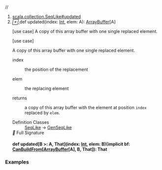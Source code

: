 //
<ol>
<li><a href="https://www.scala-lang.org/api/2.12.3/scala/collection/mutable/ArrayBuffer.html#updated(index:Int,elem:A):scala.collection.mutable.ArrayBuffer[A]">scala.collection.SeqLike#updated</a></li>
<li name="scala.collection.SeqLike#updated" visbl="pub" class="indented0 " data-isabs="false" fullcomment="yes" group="Ungrouped"> <a id="updated(index:Int,elem:A):scala.collection.mutable.ArrayBuffer[A]"></a><a id="updated(Int,A):ArrayBuffer[A]"></a> <span class="permalink"> <a href="../../../scala/collection/mutable/ArrayBuffer.html#updated(index:Int,elem:A):scala.collection.mutable.ArrayBuffer[A]" title="Permalink"> <i class="material-icons"></i> </a> </span> <span class="modifier_kind"> <span class="modifier"></span> <span class="kind">def</span> </span> <span class="symbol"> <span class="name">updated</span><span class="params">(<span name="index">index: <a href="../../Int.html" class="extype" name="scala.Int">Int</a></span>, <span name="elem">elem: <span class="extype" name="scala.collection.GenSeqLike.A">A</span></span>)</span><span class="result">: <a href="" class="extype" name="scala.collection.mutable.ArrayBuffer">ArrayBuffer</a>[<span class="extype" name="scala.collection.GenSeqLike.A">A</span>]</span> </span> <p class="shortcomment cmt">[use case] A copy of this array buffer with one single replaced element.</p>
 <div class="fullcomment">
  [use case] 
  <div class="comment cmt">
   <p> A copy of this array buffer with one single replaced element.</p>
  </div>
  <dl class="paramcmts block">
   <dt class="param">
    index
   </dt>
   <dd class="cmt">
    <p>the position of the replacement</p>
   </dd>
   <dt class="param">
    elem
   </dt>
   <dd class="cmt">
    <p>the replacing element</p>
   </dd>
   <dt>
    returns
   </dt>
   <dd class="cmt">
    <p>a copy of this array buffer with the element at position <code>index</code> replaced by <code>elem</code>.</p>
   </dd>
  </dl>
  <dl class="attributes block"> 
   <dt>
    Definition Classes
   </dt>
   <dd>
    <a href="../SeqLike.html" class="extype" name="scala.collection.SeqLike">SeqLike</a> → 
    <a href="../GenSeqLike.html" class="extype" name="scala.collection.GenSeqLike">GenSeqLike</a>
   </dd>
   <div class="full-signature-block toggleContainer"> 
    <span class="toggle"> <i class="material-icons"></i> Full Signature </span> 
    <div class="hiddenContent full-signature-usecase">
     <h4 id="signature" class="signature"> <span class="modifier_kind"> <span class="modifier"></span> <span class="kind">def</span> </span> <span class="symbol"> <span class="name">updated</span><span class="tparams">[<span name="B">B &gt;: <span class="extype" name="scala.collection.mutable.ArrayBuffer.A">A</span></span>, <span name="That">That</span>]</span><span class="params">(<span name="index">index: <a href="../../Int.html" class="extype" name="scala.Int">Int</a></span>, <span name="elem">elem: <span class="extype" name="scala.collection.SeqLike.updated.B">B</span></span>)</span><span class="params">(<span class="implicit">implicit </span><span name="bf">bf: <a href="../generic/CanBuildFrom.html" class="extype" name="scala.collection.generic.CanBuildFrom">CanBuildFrom</a>[<a href="" class="extype" name="scala.collection.mutable.ArrayBuffer">ArrayBuffer</a>[<span class="extype" name="scala.collection.mutable.ArrayBuffer.A">A</span>], <span class="extype" name="scala.collection.SeqLike.updated.B">B</span>, <span class="extype" name="scala.collection.SeqLike.updated.That">That</span>]</span>)</span><span class="result">: <span class="extype" name="scala.collection.SeqLike.updated.That">That</span></span> </span> </h4>
    </div> 
   </div>
  </dl>
 </div> </li>
        </ol>


### Examples















